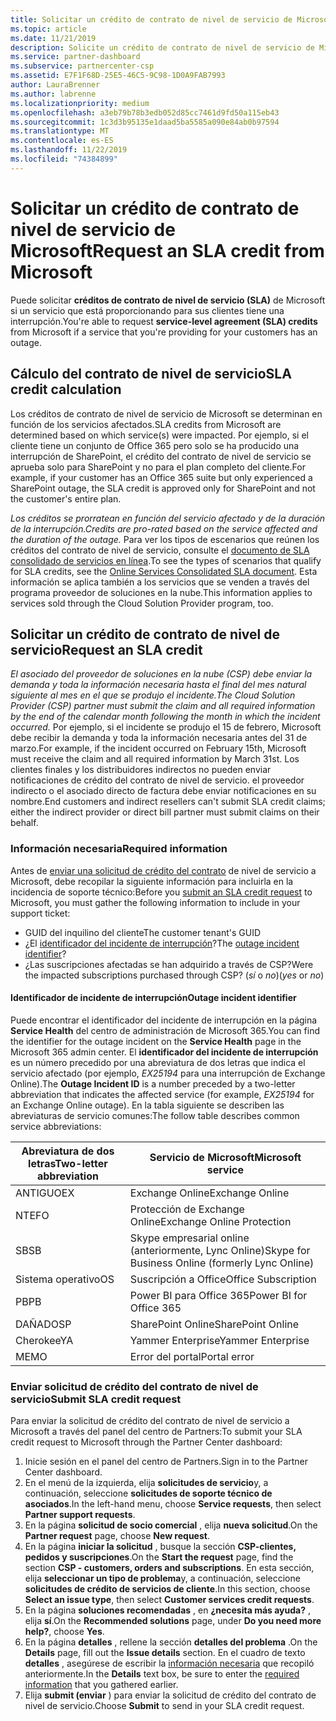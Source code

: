```yaml
---
title: Solicitar un crédito de contrato de nivel de servicio de Microsoft | Centro de Partners
ms.topic: article
ms.date: 11/21/2019
description: Solicite un crédito de contrato de nivel de servicio de Microsoft si se produce una interrupción del servicio.
ms.service: partner-dashboard
ms.subservice: partnercenter-csp
ms.assetid: E7F1F68D-25E5-46C5-9C98-1D0A9FAB7993
author: LauraBrenner
ms.author: labrenne
ms.localizationpriority: medium
ms.openlocfilehash: a3eb79b78b3edb052d85cc7461d9fd50a115eb43
ms.sourcegitcommit: 1c3d3b95135e1daad5ba5585a090e84ab0b97594
ms.translationtype: MT
ms.contentlocale: es-ES
ms.lasthandoff: 11/22/2019
ms.locfileid: "74384899"
---
```

# <a name="request-an-sla-credit-from-microsoft"></a><span data-ttu-id="f01df-103">Solicitar un crédito de contrato de nivel de servicio de Microsoft</span><span class="sxs-lookup"><span data-stu-id="f01df-103">Request an SLA credit from Microsoft</span></span> 

<span data-ttu-id="f01df-104">Puede solicitar **créditos de contrato de nivel de servicio (SLA)** de Microsoft si un servicio que está proporcionando para sus clientes tiene una interrupción.</span><span class="sxs-lookup"><span data-stu-id="f01df-104">You're able to request **service-level agreement (SLA) credits** from Microsoft if a service that you're providing for your customers has an outage.</span></span>

## <a name="sla-credit-calculation"></a><span data-ttu-id="f01df-105">Cálculo del contrato de nivel de servicio</span><span class="sxs-lookup"><span data-stu-id="f01df-105">SLA credit calculation</span></span>

<span data-ttu-id="f01df-106">Los créditos de contrato de nivel de servicio de Microsoft se determinan en función de los servicios afectados.</span><span class="sxs-lookup"><span data-stu-id="f01df-106">SLA credits from Microsoft are determined based on which service(s) were impacted.</span></span> <span data-ttu-id="f01df-107">Por ejemplo, si el cliente tiene un conjunto de Office 365 pero solo se ha producido una interrupción de SharePoint, el crédito del contrato de nivel de servicio se aprueba solo para SharePoint y no para el plan completo del cliente.</span><span class="sxs-lookup"><span data-stu-id="f01df-107">For example, if your customer has an Office 365 suite but only experienced a SharePoint outage, the SLA credit is approved only for SharePoint and not the customer's entire plan.</span></span>

<span data-ttu-id="f01df-108">*Los créditos se prorratean en función del servicio afectado y de la duración de la interrupción.*</span><span class="sxs-lookup"><span data-stu-id="f01df-108">*Credits are pro-rated based on the service affected and the duration of the outage.*</span></span> <span data-ttu-id="f01df-109">Para ver los tipos de escenarios que reúnen los créditos del contrato de nivel de servicio, consulte el [documento de SLA consolidado de servicios en línea](http://www.microsoftvolumelicensing.com/DocumentSearch.aspx?Mode=3&DocumentTypeId=37).</span><span class="sxs-lookup"><span data-stu-id="f01df-109">To see the types of scenarios that qualify for SLA credits, see the [Online Services Consolidated SLA document](http://www.microsoftvolumelicensing.com/DocumentSearch.aspx?Mode=3&DocumentTypeId=37).</span></span> <span data-ttu-id="f01df-110">Esta información se aplica también a los servicios que se venden a través del programa proveedor de soluciones en la nube.</span><span class="sxs-lookup"><span data-stu-id="f01df-110">This information applies to services sold through the Cloud Solution Provider program, too.</span></span>

## <a name="request-an-sla-credit"></a><span data-ttu-id="f01df-111">Solicitar un crédito de contrato de nivel de servicio</span><span class="sxs-lookup"><span data-stu-id="f01df-111">Request an SLA credit</span></span>

<span data-ttu-id="f01df-112">*El asociado del proveedor de soluciones en la nube (CSP) debe enviar la demanda y toda la información necesaria hasta el final del mes natural siguiente al mes en el que se produjo el incidente.*</span><span class="sxs-lookup"><span data-stu-id="f01df-112">*The Cloud Solution Provider (CSP) partner must submit the claim and all required information by the end of the calendar month following the month in which the incident occurred.*</span></span> <span data-ttu-id="f01df-113">Por ejemplo, si el incidente se produjo el 15 de febrero, Microsoft debe recibir la demanda y toda la información necesaria antes del 31 de marzo.</span><span class="sxs-lookup"><span data-stu-id="f01df-113">For example, if the incident occurred on February 15th, Microsoft must receive the claim and all required information by March 31st.</span></span> <span data-ttu-id="f01df-114">Los clientes finales y los distribuidores indirectos no pueden enviar notificaciones de crédito del contrato de nivel de servicio. el proveedor indirecto o el asociado directo de factura debe enviar notificaciones en su nombre.</span><span class="sxs-lookup"><span data-stu-id="f01df-114">End customers and indirect resellers can't submit SLA credit claims; either the indirect provider or direct bill partner must submit claims on their behalf.</span></span>

### <a name="required-information"></a><span data-ttu-id="f01df-115">Información necesaria</span><span class="sxs-lookup"><span data-stu-id="f01df-115">Required information</span></span>

<span data-ttu-id="f01df-116">Antes de [enviar una solicitud de crédito del contrato](#submit-sla-credit-request) de nivel de servicio a Microsoft, debe recopilar la siguiente información para incluirla en la incidencia de soporte técnico:</span><span class="sxs-lookup"><span data-stu-id="f01df-116">Before you [submit an SLA credit request](#submit-sla-credit-request) to Microsoft, you must gather the following information to include in your support ticket:</span></span>

- <span data-ttu-id="f01df-117">GUID del inquilino del cliente</span><span class="sxs-lookup"><span data-stu-id="f01df-117">The customer tenant's GUID</span></span>
- <span data-ttu-id="f01df-118">¿El [identificador del incidente de interrupción](#outage-incident-identifier)?</span><span class="sxs-lookup"><span data-stu-id="f01df-118">The [outage incident identifier](#outage-incident-identifier)?</span></span>
- <span data-ttu-id="f01df-119">¿Las suscripciones afectadas se han adquirido a través de CSP?</span><span class="sxs-lookup"><span data-stu-id="f01df-119">Were the impacted subscriptions purchased through CSP?</span></span> <span data-ttu-id="f01df-120">(*sí* o *no*)</span><span class="sxs-lookup"><span data-stu-id="f01df-120">(*yes* or *no*)</span></span>

#### <a name="outage-incident-identifier"></a><span data-ttu-id="f01df-121">Identificador de incidente de interrupción</span><span class="sxs-lookup"><span data-stu-id="f01df-121">Outage incident identifier</span></span>

<span data-ttu-id="f01df-122">Puede encontrar el identificador del incidente de interrupción en la página **Service Health** del centro de administración de Microsoft 365.</span><span class="sxs-lookup"><span data-stu-id="f01df-122">You can find the identifier for the outage incident on the **Service Health** page in the Microsoft 365 admin center.</span></span> <span data-ttu-id="f01df-123">El **identificador del incidente de interrupción** es un número precedido por una abreviatura de dos letras que indica el servicio afectado (por ejemplo, *EX25194* para una interrupción de Exchange Online).</span><span class="sxs-lookup"><span data-stu-id="f01df-123">The **Outage Incident ID** is a number preceded by a two-letter abbreviation that indicates the affected service (for example, *EX25194* for an Exchange Online outage).</span></span> <span data-ttu-id="f01df-124">En la tabla siguiente se describen las abreviaturas de servicio comunes:</span><span class="sxs-lookup"><span data-stu-id="f01df-124">The follow table describes common service abbreviations:</span></span>

| <span data-ttu-id="f01df-125">Abreviatura de dos letras</span><span class="sxs-lookup"><span data-stu-id="f01df-125">Two-letter abbreviation</span></span> | <span data-ttu-id="f01df-126">Servicio de Microsoft</span><span class="sxs-lookup"><span data-stu-id="f01df-126">Microsoft service</span></span> |
| ----------------------- | ----------------- |
| <span data-ttu-id="f01df-127">ANTIGUO</span><span class="sxs-lookup"><span data-stu-id="f01df-127">EX</span></span> | <span data-ttu-id="f01df-128">Exchange Online</span><span class="sxs-lookup"><span data-stu-id="f01df-128">Exchange Online</span></span> |
| <span data-ttu-id="f01df-129">NTE</span><span class="sxs-lookup"><span data-stu-id="f01df-129">FO</span></span> | <span data-ttu-id="f01df-130">Protección de Exchange Online</span><span class="sxs-lookup"><span data-stu-id="f01df-130">Exchange Online Protection</span></span> |
| <span data-ttu-id="f01df-131">SB</span><span class="sxs-lookup"><span data-stu-id="f01df-131">SB</span></span> | <span data-ttu-id="f01df-132">Skype empresarial online (anteriormente, Lync Online)</span><span class="sxs-lookup"><span data-stu-id="f01df-132">Skype for Business Online (formerly Lync Online)</span></span> |
| <span data-ttu-id="f01df-133">Sistema operativo</span><span class="sxs-lookup"><span data-stu-id="f01df-133">OS</span></span> | <span data-ttu-id="f01df-134">Suscripción a Office</span><span class="sxs-lookup"><span data-stu-id="f01df-134">Office Subscription</span></span> |
| <span data-ttu-id="f01df-135">PB</span><span class="sxs-lookup"><span data-stu-id="f01df-135">PB</span></span> | <span data-ttu-id="f01df-136">Power BI para Office 365</span><span class="sxs-lookup"><span data-stu-id="f01df-136">Power BI for Office 365</span></span> |
| <span data-ttu-id="f01df-137">DAÑADO</span><span class="sxs-lookup"><span data-stu-id="f01df-137">SP</span></span> | <span data-ttu-id="f01df-138">SharePoint Online</span><span class="sxs-lookup"><span data-stu-id="f01df-138">SharePoint Online</span></span> |
| <span data-ttu-id="f01df-139">Cherokee</span><span class="sxs-lookup"><span data-stu-id="f01df-139">YA</span></span> | <span data-ttu-id="f01df-140">Yammer Enterprise</span><span class="sxs-lookup"><span data-stu-id="f01df-140">Yammer Enterprise</span></span> |
| <span data-ttu-id="f01df-141">ME</span><span class="sxs-lookup"><span data-stu-id="f01df-141">MO</span></span> | <span data-ttu-id="f01df-142">Error del portal</span><span class="sxs-lookup"><span data-stu-id="f01df-142">Portal error</span></span> |

### <a name="submit-sla-credit-request"></a><span data-ttu-id="f01df-143">Enviar solicitud de crédito del contrato de nivel de servicio</span><span class="sxs-lookup"><span data-stu-id="f01df-143">Submit SLA credit request</span></span>

<span data-ttu-id="f01df-144">Para enviar la solicitud de crédito del contrato de nivel de servicio a Microsoft a través del panel del centro de Partners:</span><span class="sxs-lookup"><span data-stu-id="f01df-144">To submit your SLA credit request to Microsoft through the Partner Center dashboard:</span></span>

1. <span data-ttu-id="f01df-145">Inicie sesión en el panel del centro de Partners.</span><span class="sxs-lookup"><span data-stu-id="f01df-145">Sign in to the Partner Center dashboard.</span></span>
2. <span data-ttu-id="f01df-146">En el menú de la izquierda, elija **solicitudes de servicio**y, a continuación, seleccione **solicitudes de soporte técnico de asociados**.</span><span class="sxs-lookup"><span data-stu-id="f01df-146">In the left-hand menu, choose **Service requests**, then select **Partner support requests**.</span></span>
3. <span data-ttu-id="f01df-147">En la página **solicitud de socio comercial** , elija **nueva solicitud**.</span><span class="sxs-lookup"><span data-stu-id="f01df-147">On the **Partner request** page, choose **New request**.</span></span>
4. <span data-ttu-id="f01df-148">En la página **iniciar la solicitud** , busque la sección **CSP-clientes, pedidos y suscripciones**.</span><span class="sxs-lookup"><span data-stu-id="f01df-148">On the **Start the request** page, find the section **CSP - customers, orders and subscriptions**.</span></span> <span data-ttu-id="f01df-149">En esta sección, elija **seleccionar un tipo de problema**y, a continuación, seleccione **solicitudes de crédito de servicios de cliente**.</span><span class="sxs-lookup"><span data-stu-id="f01df-149">In this section, choose **Select an issue type**, then select **Customer services credit requests**.</span></span>
5. <span data-ttu-id="f01df-150">En la página **soluciones recomendadas** , en **¿necesita más ayuda?** , elija **sí**.</span><span class="sxs-lookup"><span data-stu-id="f01df-150">On the **Recommended solutions** page, under **Do you need more help?**, choose **Yes**.</span></span>
6. <span data-ttu-id="f01df-151">En la página **detalles** , rellene la sección **detalles del problema** .</span><span class="sxs-lookup"><span data-stu-id="f01df-151">On the **Details** page, fill out the **Issue details** section.</span></span> <span data-ttu-id="f01df-152">En el cuadro de texto **detalles** , asegúrese de escribir la [información necesaria](#required-information) que recopiló anteriormente.</span><span class="sxs-lookup"><span data-stu-id="f01df-152">In the **Details** text box, be sure to enter the [required information](#required-information) that you gathered earlier.</span></span>
7. <span data-ttu-id="f01df-153">Elija **submit (enviar** ) para enviar la solicitud de crédito del contrato de nivel de servicio.</span><span class="sxs-lookup"><span data-stu-id="f01df-153">Choose **Submit** to send in your SLA credit request.</span></span>
